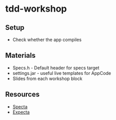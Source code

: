 tdd-workshop
===============

## Setup

- Check whether the app compiles

## Materials
- Specs.h - Default header for specs target
- settings.jar - useful live templates for AppCode
- Slides from each workshop block

## Resources
- [Specta](https://github.com/specta/specta)
- [Expecta](https://github.com/specta/expecta)
